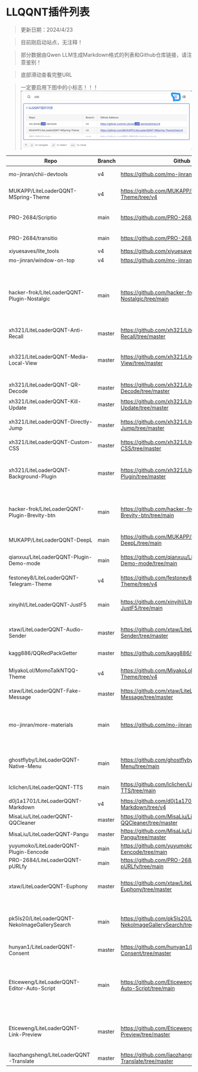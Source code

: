 # LLQQNT插件列表

> 更新日期：2024/4/23

> 目前刚启动站点，无注释！

> 部分数据由Qwen LLM生成Markdown格式的列表和Github仓库链接，请注意鉴别！

> 底部滑动查看完整URL

> 一定要启用下图中的小标志！！！
![Image](../public/image/2024-4-24-21-25.png "一定要启用这个小标志！")

| Repo | Branch | Github Address | 介绍 |
| --- | --- | --- | --- |
| mo-jinran/chii-devtools | v4 | <https://github.com/mo-jinran/chii-devtools/tree/v4> | 使用 Chii 进行远程调试 |
| MUKAPP/LiteLoaderQQNT-MSpring-Theme | v4 | <https://github.com/MUKAPP/LiteLoaderQQNT-MSpring-Theme/tree/v4> | LiteLoaderQQNT 主题，优雅 · 粉粉 · 细致 |
| PRO-2684/Scriptio | main | <https://github.com/PRO-2684/Scriptio/tree/main> | 自定义渲染层 JavaScript 脚本加载器 |
| PRO-2684/transitio | main | <https://github.com/PRO-2684/transitio/tree/main> | 自定义 CSS 片段加载器 |
| xiyuesaves/lite_tools | v4 | <https://github.com/xiyuesaves/lite_tools/tree/v4> | 轻量级工具箱 |
| mo-jinran/window-on-top | v4 | <https://github.com/mo-jinran/window-on-top/tree/v4> | 添加窗口置顶按钮 |
| hacker-frok/LiteLoaderQQNT-Plugin-Nostalgic | main | <https://github.com/hacker-frok/LiteLoaderQQNT-Plugin-Nostalgic/tree/main> | 让QQNT变回旧版本QQ(非NT版本)的界面布局，小面板和常规面板自动切换对应模式,让喜欢旧版QQ的朋友回味无穷(各位常觉得好用的给个star( ^_^ )). |
| xh321/LiteLoaderQQNT-Anti-Recall | master | <https://github.com/xh321/LiteLoaderQQNT-Anti-Recall/tree/master> | 防止QQNT撤回消息 |
| xh321/LiteLoaderQQNT-Media-Local-View | master | <https://github.com/xh321/LiteLoaderQQNT-Media-Local-View/tree/master> | 绕过QQ自带的媒体预览，直接用默认图片查看器或视频播放器查看图片或视频 |
| xh321/LiteLoaderQQNT-QR-Decode | master | <https://github.com/xh321/LiteLoaderQQNT-QR-Decode/tree/master> | 对聊天消息中的二维码进行解析 |
| xh321/LiteLoaderQQNT-Kill-Update | master | <https://github.com/xh321/LiteLoaderQQNT-Kill-Update/tree/master> | 彻底禁用NTQQ恼人的更新提示 |
| xh321/LiteLoaderQQNT-Directly-Jump | master | <https://github.com/xh321/LiteLoaderQQNT-Directly-Jump/tree/master> | QQNT内打开外链直接跳转，而不经过拦截页 |
| xh321/LiteLoaderQQNT-Custom-CSS | master | <https://github.com/xh321/LiteLoaderQQNT-Custom-CSS/tree/master> | 用来自定义 CSS 样式 |
| xh321/LiteLoaderQQNT-Background-Plugin | master | <https://github.com/xh321/LiteLoaderQQNT-Background-Plugin/tree/master> | 在QQNT聊天界面轮播展示背景图，同时让QQNT界面透明化以便更好地展示背景图。 |
| hacker-frok/LiteLoaderQQNT-Plugin-Brevity-btn | main | <https://github.com/hacker-frok/LiteLoaderQQNT-Plugin-Brevity-btn/tree/main> | 完全隐藏QQNT整个左边侧栏部位，并在顶部添加快速显示/隐藏按钮，带来纯纯的聊天模式. |
| MUKAPP/LiteLoaderQQNT-DeepL | main | <https://github.com/MUKAPP/LiteLoaderQQNT-DeepL/tree/main> | 将 DeepL 翻译接入你的 QQNT |
| qianxuu/LiteLoaderQQNT-Plugin-Demo-mode | main | <https://github.com/qianxuu/LiteLoaderQQNT-Plugin-Demo-mode/tree/main> | 对界面上的元素进行模糊处理以便演示或截图 |
| festoney8/LiteLoaderQQNT-Telegram-Theme | v4 | <https://github.com/festoney8/LiteLoaderQQNT-Telegram-Theme/tree/v4> | 高仿 Telegram 风格的 QQNT 主题 |
| xinyihl/LiteLoaderQQNT-JustF5 | main | <https://github.com/xinyihl/LiteLoaderQQNT-JustF5/tree/main> | 一个简单的给开发者用的功能，使用F5刷新页面无需打开调试工具刷新 |
| xtaw/LiteLoaderQQNT-Audio-Sender | master | <https://github.com/xtaw/LiteLoaderQQNT-Audio-Sender/tree/master> | 一个用于直接以语音形式发送音频文件的插件 |
| kagg886/QQRedPackGetter | master | <https://github.com/kagg886/QQRedPackGetter/tree/master> | 基于模拟点击实现的QQ抢红包工具 |
| MiyakoLol/MomoTalkNTQQ-Theme | v4 | <https://github.com/MiyakoLol/MomoTalkNTQQ-Theme/tree/v4> | 低仿 MomotalkNTQQ 风格的 QQNT 主题 |
| xtaw/LiteLoaderQQNT-Fake-Message | master | <https://github.com/xtaw/LiteLoaderQQNT-Fake-Message/tree/master> | 一个用于伪造转发聊天记录的插件 |
| mo-jinran/more-materials | main | <https://github.com/mo-jinran/more-materials/tree/main> | 添加更多的背景材质，替换原本的透明效果（Windows 11 22H2 及以上，Linux + KDE + X11） |
| ghostflyby/LiteLoaderQQNT-Native-Menu | main | <https://github.com/ghostflyby/LiteLoaderQQNT-Native-Menu/tree/main> | 为右键菜单使用原生形式，多级菜单支持需要hook-vue来运行 |
| lclichen/LiteLoaderQQNT-TTS | main | <https://github.com/lclichen/LiteLoaderQQNT-TTS/tree/main> | 可将输入字符转为语音发送。 |
| d0j1a1701/LiteLoaderQQNT-Markdown | v4 | <https://github.com/d0j1a1701/LiteLoaderQQNT-Markdown/tree/v4> | 为 QQNT 提供 Markdown 渲染 |
| MisaLiu/LiteLoaderQQNT-QQCleaner | master | <https://github.com/MisaLiu/LiteLoaderQQNT-QQCleaner/tree/master> | QQCleaner for QQNT |
| MisaLiu/LiteLoaderQQNT-Pangu | master | <https://github.com/MisaLiu/LiteLoaderQQNT-Pangu/tree/master> | · 盘古 | 开天辟地 · |
| yuyumoko/LiteLoaderQQNT-Plugin-Eencode | main | <https://github.com/yuyumoko/LiteLoaderQQNT-Plugin-Eencode/tree/main> | 文字图片消息加密~ |
| PRO-2684/LiteLoaderQQNT-pURLfy | main | <https://github.com/PRO-2684/LiteLoaderQQNT-pURLfy/tree/main> | 🧹 链接净化 |
| xtaw/LiteLoaderQQNT-Euphony | master | <https://github.com/xtaw/LiteLoaderQQNT-Euphony/tree/master> | 一个为LiteLoaderQQNT插件提供基础功能的依赖 |
| pk5ls20/LiteLoaderQQNT-NekoImageGallerySearch | main | <https://github.com/pk5ls20/LiteLoaderQQNT-NekoImageGallerySearch/tree/main> | Another web UI for NekoImageGallery, seamlessly integrated with NTQQ through LiteLoaderQQNT |
| hunyan1/LiteLoaderQQNT-Consent | master | <https://github.com/hunyan1/LiteLoaderQQNT-Consent/tree/master> | 一个自动同意好友的插件！ |
| Eticeweng/LiteLoaderQQNT-Editor-Auto-Script | main | <https://github.com/Eticeweng/LiteLoaderQQNT-Editor-Auto-Script/tree/main> | 为QQNT编辑区域添加拦截格式化字符串指令的功能，将对应匹配的指令字符串替换为对应指令的文字输出或者执行代码 |
| Eticeweng/LiteLoaderQQNT-Link-Preview | master | <https://github.com/Eticeweng/LiteLoaderQQNT-Link-Preview/tree/master> | 为聊天区域中的所有链接添加其网页标题和图标，适用于所有http或https协议的链接 |
| liaozhangsheng/LiteLoaderQQNT-Translate | master | <https://github.com/liaozhangsheng/LiteLoaderQQNT-Translate/tree/master> | 翻译 |